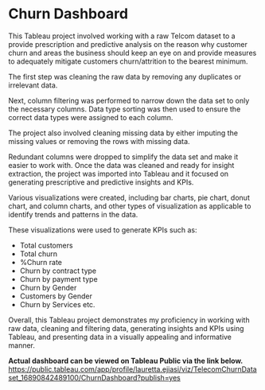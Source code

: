 # Churn Dashboard

This Tableau project involved working with a raw Telcom dataset to a provide prescription and predictive analysis on the reason why customer churn and areas the business should keep an eye on and provide measures to adequately mitigate customers churn/attrition to the bearest minimum. 

The first step was cleaning the raw data by removing any duplicates or irrelevant data. 

Next, column filtering was performed to narrow down the data set to only the necessary columns. Data type sorting was then used to ensure the correct data types were assigned to each column.

The project also involved cleaning missing data by either imputing the missing values or removing the rows with missing data. 

Redundant columns were dropped to simplify the data set and make it easier to work with.
Once the data was cleaned and ready for insight extraction, the project was imported into Tableau and it focused on generating prescriptive and predictive insights and KPIs. 

Various visualizations were created, including bar charts, pie chart, donut chart, and column charts, and other types of visualization as applicable to identify trends and patterns in the data. 

These visualizations were used to generate KPIs such as: 
- Total customers
- Total churn
- %Churn rate
- Churn by contract type
- Churn by payment type
- Churn by Gender
- Customers by Gender
- Churn by Services etc.

Overall, this Tableau project demonstrates my proficiency in working with raw data, cleaning and filtering data, generating insights and KPIs using Tableau, and presenting data in a visually appealing and informative manner.

**Actual dashboard can be viewed on Tableau Public via the link below.**
https://public.tableau.com/app/profile/lauretta.ejiasi/viz/TelecomChurnDataset_16890842489100/ChurnDashboard?publish=yes
